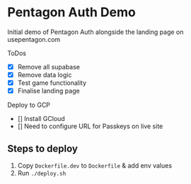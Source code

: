 # Pentagon Auth Demo

Initial demo of Pentagon Auth alongside the landing page on usepentagon.com

ToDos
- [x] Remove all supabase
- [x] Remove data logic
- [x] Test game functionality
- [x] Finalise landing page

Deploy to GCP
- [] Install GCloud
- [] Need to configure URL for Passkeys on live site

## Steps to deploy
1. Copy `Dockerfile.dev` to `Dockerfile` & add env values
2. Run `./deploy.sh`
